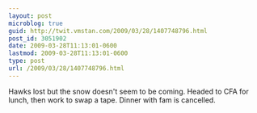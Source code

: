```yaml
---
layout: post
microblog: true
guid: http://twit.vmstan.com/2009/03/28/1407748796.html
post_id: 3051902
date: 2009-03-28T11:13:01-0600
lastmod: 2009-03-28T11:13:01-0600
type: post
url: /2009/03/28/1407748796.html
---
```

Hawks lost but the snow doesn't seem to be coming. Headed to CFA for lunch, then work to swap a tape. Dinner with fam is cancelled.
